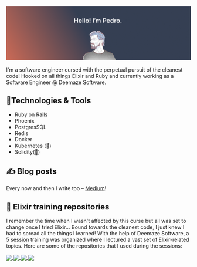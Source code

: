 ![Banner](https://raw.githubusercontent.com/pedroseabra1091/pedroseabra1091/main/readme_banner.png)

I'm a software engineer cursed with the perpetual pursuit of the cleanest code! Hooked on all things Elixir and Ruby and currently working as a Software Engineer @ Deemaze Software.

## 🔨Technologies & Tools
- Ruby on Rails
- Phoenix
- PostgresSQL
- Redis
- Docker
- Kubernetes (🚧)
- Solidity(🚧)

## ✍️ Blog posts
Every now and then I write too – [Medium](https://medium.com/@pedroseabra1091)!

## 🔖 Elixir training repositories
I remember the time when I wasn't affected by this curse but all was set to change once I tried Elixir…
Bound towards the cleanest code, I just knew I had to spread all the things I learned! With the help of Deemaze Software, a 5 session training was organized where I lectured a vast set of Elixir-related topics. Here are some of the repositories that I used during the sessions:

<a href="https://github.com/pedroseabra1091/Dungeon-Crawl">
  <img align="center" src="https://github-readme-stats.vercel.app/api/pin/?username=pedroseabra1091&repo=Dungeon-Crawl&theme=calm" />
</a>
<a href="https://github.com/pedroseabra1091/concoction">
  <img align="center" src="https://github-readme-stats.vercel.app/api/pin/?username=pedroseabra1091&repo=concoction&theme=calm" />
</a>
<a href="https://github.com/pedroseabra1091/Cookbook">
  <img align="center" src="https://github-readme-stats.vercel.app/api/pin/?username=pedroseabra1091&repo=Cookbook&theme=calm" />
</a>
<a href="https://github.com/pedroseabra1091/Crypto-Tracker">
  <img align="center" src="https://github-readme-stats.vercel.app/api/pin/?username=pedroseabra1091&repo=Crypto-Tracker&theme=calm" />
</a>
